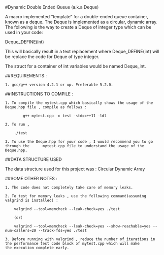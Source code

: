 #Dynamic Double Ended Queue (a.k.a Deque)

A macro implemented “template” for a double-ended queue container,
known as a deque.
The Deque is implemented as a circular, dynamic array.
The following is the way to create a Deque of integer type which can be
used in your code:

Deque_DEFINE(int)

This will basically result in a text replacement where
Deque_DEFINE(int) will be replace the code for Deque of type integer.

The struct for a container of int variables would be named Deque_int.


##REQUIREMENTS :

	1. gcc/g++ version 4.2.1 or up. Preferable 5.2.0.



##INSTRUCTIONS TO COMPILE :

	1. To compile the mytest.cpp which basically shows the usage of the Deque.hpp file , compile as follows :

			g++ mytest.cpp -o test -std=c++11 -ldl

	2. To run ,

		./test

	3. To use the Deque.hpp for your code , I would recommend you to go through the      mytest.cpp file to understand the usage of the Deque.hpp.


##DATA STRUCTURE USED

The data structure used for this project was : Circular Dynamic Array


##SOME OTHER NOTES :

	1. The code does not completely take care of memory leaks.

	2. To test for memory leaks , use the following command(assuming valgrind is installed) :

		valgrind --tool=memcheck --leak-check=yes ./test

		(or)

		valgrind --tool=memcheck --leak-check=yes --show-reachable=yes --num-callers=20 --track-fds=yes ./test

	3. Before running with valgrind , reduce the number of iterations in the performance test code block of mytest.cpp which will make
   	the execution complete early.
